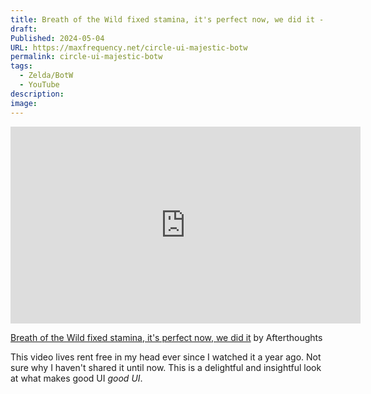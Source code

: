 ```yaml
---
title: Breath of the Wild fixed stamina, it's perfect now, we did it - Afterthoughts
draft: 
Published: 2024-05-04
URL: https://maxfrequency.net/circle-ui-majestic-botw
permalink: circle-ui-majestic-botw
tags:
  - Zelda/BotW
  - YouTube
description: 
image:
---
```

<div class=iframe-container>
<iframe width="560" height="315" src="https://www.youtube-nocookie.com/embed/yGkG3VGWtls?si=HlpBW_8d150F3uEJ" title="YouTube video player" frameborder="0" allow="accelerometer; autoplay; clipboard-write; encrypted-media; gyroscope; picture-in-picture; web-share" referrerpolicy="strict-origin-when-cross-origin" allowfullscreen></iframe>
</div>

[Breath of the Wild fixed stamina, it's perfect now, we did it](https://youtube.com/watch?v=yGkG3VGWtls) by Afterthoughts

This video lives rent free in my head ever since I watched it a year ago. Not sure why I haven't shared it until now. This is a delightful and insightful look at what makes good UI *good UI*. 